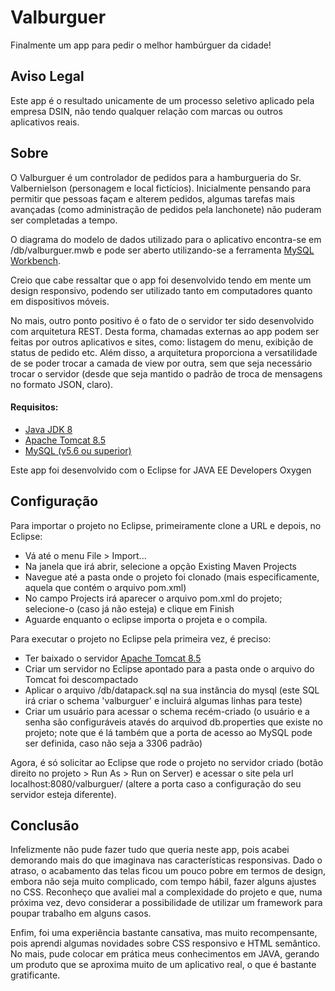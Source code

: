 Valburguer
==========

Finalmente um app para pedir o melhor hambúrguer da cidade!

## Aviso Legal

Este app é o resultado unicamente de um processo seletivo aplicado pela empresa DSIN, não tendo qualquer relação com marcas ou outros aplicativos reais.

## Sobre

O Valburguer é um controlador de pedidos para a hamburgueria do Sr. Valbernielson (personagem e local fictícios). Inicialmente pensando para permitir que pessoas façam e alterem pedidos, algumas tarefas mais avançadas (como administração de pedidos pela lanchonete) não puderam ser completadas a tempo.

O diagrama do modelo de dados utilizado para o aplicativo encontra-se em <pasta do projeto>/db/valburguer.mwb e pode ser aberto utilizando-se a ferramenta [MySQL Workbench](https://dev.mysql.com/downloads/workbench/).

Creio que cabe ressaltar que o app foi desenvolvido tendo em mente um design responsivo, podendo ser utilizado tanto em computadores quanto em dispositivos móveis.

No mais, outro ponto positivo é o fato de o servidor ter sido desenvolvido com arquitetura REST. Desta forma, chamadas externas ao app podem ser feitas por outros aplicativos e sites, como: listagem do menu, exibição de status de pedido etc. Além disso, a arquitetura proporciona a versatilidade de se poder trocar a camada de view por outra, sem que seja necessário trocar o servidor (desde que seja mantido o padrão de troca de mensagens no formato JSON, claro).

#### Requisitos:
- [Java JDK 8](http://www.oracle.com/technetwork/pt/java/javase/downloads/jdk8-downloads-2133151.html)
- [Apache Tomcat 8.5](https://tomcat.apache.org/download-80.cgi)
- [MySQL (v5.6 ou superior)](https://dev.mysql.com/downloads/mysql/)

Este app foi desenvolvido com o Eclipse for JAVA EE Developers Oxygen

## Configuração

Para importar o projeto no Eclipse, primeiramente clone a URL e depois, no Eclipse:
- Vá até o menu File > Import...
- Na janela que irá abrir, selecione a opção Existing Maven Projects
- Navegue até a pasta onde o projeto foi clonado (mais especificamente, aquela que contém o arquivo pom.xml)
- No campo Projects irá aparecer o arquivo pom.xml do projeto; selecione-o (caso já não esteja) e clique em Finish
- Aguarde enquanto o eclipse importa o projeta e o compila.

Para executar o projeto no Eclipse pela primeira vez, é preciso:
- Ter baixado o servidor [Apache Tomcat 8.5](https://tomcat.apache.org/download-80.cgi)
- Criar um servidor no Eclipse apontado para a pasta onde o arquivo do Tomcat foi descompactado
- Aplicar o arquivo <pasta do projeto>/db/datapack.sql na sua instância do mysql (este SQL irá criar o schema 'valburguer' e incluirá algumas linhas para teste)
- Criar um usuário para acessar o schema recém-criado (o usuário e a senha são configuráveis atavés do arquivod db.properties que existe no projeto; note que é lá também que a porta de acesso ao MySQL pode ser definida, caso não seja a 3306 padrão)

Agora, é só solicitar ao Eclipse que rode o projeto no servidor criado (botão direito no projeto > Run As > Run on Server) e acessar o site pela url localhost:8080/valburguer/ (altere a porta caso a configuração do seu servidor esteja diferente).

## Conclusão

Infelizmente não pude fazer tudo que queria neste app, pois acabei demorando mais do que imaginava nas características responsivas. Dado o atraso, o acabamento das telas ficou um pouco pobre em termos de design, embora não seja muito complicado, com tempo hábil, fazer alguns ajustes no CSS. Reconheço que avaliei mal a complexidade do projeto e que, numa próxima vez, devo considerar a possibilidade de utilizar um framework para poupar trabalho em alguns casos.

Enfim, foi uma experiência bastante cansativa, mas muito recompensante, pois aprendi algumas novidades sobre CSS responsivo e HTML semântico. No mais, pude colocar em prática meus conhecimentos em JAVA, gerando um produto que se aproxima muito de um aplicativo real, o que é bastante gratificante.
